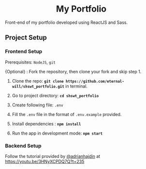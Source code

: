 <h1 align="center">My Portfolio</h1>

Front-end of my portfolio developed using ReactJS and Sass.

## Project Setup

### Frontend Setup
Prerequisites: `NodeJS`, `git`

{Optional} : Fork the repository, then clone your fork and skip step 1.

1. Clone the repo: **`git clone https://github.com/eternal-will/shswt_portfolio.git`** in terminal.

2. Go to project directory: **`cd shswt_portfolio`**

3. Create following file: `.env`

4. Fill the `.env` file in the format of `.env.example` provided. 

6. Install dependencies : **`npm install`**

7. Run the app in development mode: **`npm start`**

### Backend Setup

Follow the tutorial provided by <a href="https://github.com/adrianhajdin">@adrianhajdin</a> at https://youtu.be/3HNyXCPDQ7Q?t=235